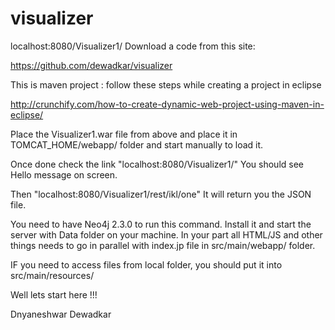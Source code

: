 # visualizer
localhost:8080/Visualizer1/
Download a code from this site:

https://github.com/dewadkar/visualizer 

This is maven project : follow these steps while creating a project in eclipse

http://crunchify.com/how-to-create-dynamic-web-project-using-maven-in-eclipse/ 


Place the Visualizer1.war file from above and place it in TOMCAT_HOME/webapp/ folder and start manually to load it. 

Once done check the link "localhost:8080/Visualizer1/" 
You should see Hello message on screen.

Then 
"localhost:8080/Visualizer1/rest/ikl/one"
It will return you the JSON file. 

You need to have Neo4j 2.3.0 to run this command. Install it and start the server with Data folder on your machine.
In your part all HTML/JS and other things needs to go in parallel with index.jp file in src/main/webapp/ folder.

IF you need to access files from local folder, you should put it into
src/main/resources/ 


Well lets start here !!!







Dnyaneshwar Dewadkar
